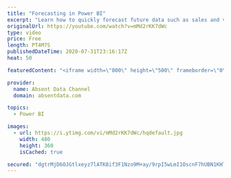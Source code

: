 ```yaml
---
title: "Forecasting in Power BI"
excerpt: "Learn how to quickly forecast future data such as sales and values with the analytics pane in Power BI."
originalUrl: https://youtube.com/watch?v=mMd2rKK7dWc
type: video
price: Free
length: PT4M7S
publishedDateTime: 2020-07-31T23:16:17Z
heat: 50

featuredContent: "<iframe width=\"800\" height=\"500\" frameborder=\"0\" src=\"https://www.youtube.com/embed/mMd2rKK7dWc\" allow=\"accelerometer; autoplay; encrypted-media; gyroscope; picture-in-picture\" allowfullscreen></iframe>"

provider:
  name: Absent Data Channel
  domain: absentdata.com

topics:
  - Power BI

images:
  - url: https://i.ytimg.com/vi/mMd2rKK7dWc/hqdefault.jpg
    width: 480
    height: 360
    isCached: true

secured: "dgtrMjD6OJGtlxeyz7lATK8if3F1Nzo9M+ay/9rpI5wLmI1OscnF7hUBN1KHT6FkK4WYx0pnUivdUVdU9qzqB05Eb3VeU/OsQtD1gfH2nxU5sQOByHspZyn66TlJWqy8mD76b3dV/fMSj029fiMeD59YJY9jvAz35cYhsFwoBX5qNikfuEdZwYMZSguObCWOc/ooCJpp9RBhGuHozR6bPOtYeCY91ic6vzUOVSsCT2GIzdpCL0Mc8Z7XIPjITQnJMg0a4ddHBWouZwZAgDZpTAKTcOhabvr2ItbvTvdiVTwgOxfIFCc3ZxtXc4jmWl37sxcpPE845iYtAPtxvxM5tFBqLzQoebDXaOTQTCmhyC3O8BsYFYHx/q8KoFB75JiAWriE9TrLx/99ge1/45LekM4LaftQOO98qESeZpWr4Tg=;4OJef/9q7X6vCi9d9OPQBw=="
---
```


